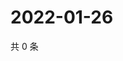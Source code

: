 # 2022-01-26

共 0 条

<!-- BEGIN WEIBO -->
<!-- 最后更新时间 Wed Jan 26 2022 12:14:12 GMT+0800 (China Standard Time) -->

<!-- END WEIBO -->
